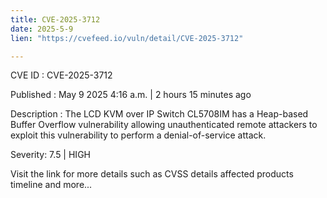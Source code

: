 ```yaml
---
title: CVE-2025-3712
date: 2025-5-9
lien: "https://cvefeed.io/vuln/detail/CVE-2025-3712"

---
```


CVE ID : CVE-2025-3712

Published :  May 9
2025
4:16 a.m. | 2 hours
15 minutes ago

Description : The LCD KVM over IP Switch CL5708IM has a Heap-based Buffer Overflow vulnerability
allowing unauthenticated remote attackers to exploit this vulnerability to perform a denial-of-service attack.

Severity: 7.5 | HIGH

Visit the link for more details
such as CVSS details
affected products
timeline
and more...
